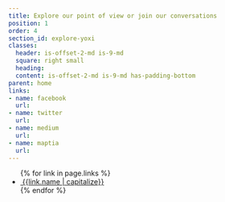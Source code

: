 ```yaml
---
title: Explore our point of view or join our conversations
position: 1
order: 4
section_id: explore-yoxi
classes:
  header: is-offset-2-md is-9-md
  square: right small
  heading: 
  content: is-offset-2-md is-9-md has-padding-bottom
parent: home
links:
- name: facebook
  url: 
- name: twitter
  url: 
- name: medium
  url: 
- name: maptia
  url: 
---
```


<ul class="is-unstyled has-padding-top-medium is-marginless">
	{% for link in page.links %}
		<li><a href="link.url" class="btn btn-outline"><i class="fa fa-fw fa-{{link.name|downcase}}"></i>&nbsp;{{link.name | capitalize}}</a></li>
	{% endfor %}
</ul>
